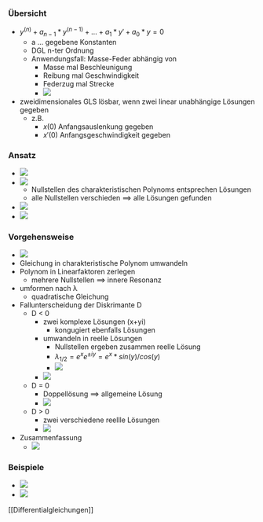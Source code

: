 ### Übersicht
+ $y^{(n)}+a_{n-1}*y^{(n-1)}+...+a_1*y'+a_0*y=0$
	+ a ... gegebene Konstanten
	+ DGL n-ter Ordnung
	+ Anwendungsfall: Masse-Feder abhängig von
		+ Masse mal Beschleunigung
		+ Reibung mal Geschwindigkeit
		+ Federzug mal Strecke
		+ ![](../../z_images/Pasted%20image%2020220413095615.png)
+ zweidimensionales GLS lösbar, wenn zwei linear unabhängige Lösungen gegeben
	+ z.B.
		+ $x(0)$ Anfangsauslenkung gegeben
		+ $x'(0)$ Anfangsgeschwindigkeit gegeben
	
### Ansatz
+ ![](../../z_images/Pasted%20image%2020220427141810.png)
+ ![](../../z_images/Pasted%20image%2020220427142310.png)
	+ Nullstellen des charakteristischen Polynoms entsprechen Lösungen
	+ alle Nullstellen verschieden ==> alle Lösungen gefunden
+ ![](../../z_images/Pasted%20image%2020220427143038.png)
+ ![](../../z_images/Pasted%20image%2020220427143648.png)

### Vorgehensweise
+ ![](../../z_images/Pasted%20image%2020220427145109.png)
+ Gleichung in charakteristische Polynom umwandeln
+ Polynom in Linearfaktoren zerlegen
	+ mehrere Nullstellen ==> innere Resonanz
+ umformen nach λ
	+ quadratische Gleichung
+ Fallunterscheidung der Diskrimante D
	+ D < 0
		+ zwei komplexe Lösungen (x+yi)
			+ kongugiert ebenfalls Lösungen
		+ umwandeln in reelle Lösungen
			+ Nullstellen ergeben zusammen reelle Lösung
			+ $λ_{1/2}=e^xe^{±iy} = e^x*sin(y)/cos(y)$
			+ ![](../../z_images/Pasted%20image%2020220427145926.png)
		+ ![](../../z_images/Pasted%20image%2020220427145359.png)
	+ D = 0
		+ Doppellösung ==> allgemeine Lösung
		+ ![](../../z_images/Pasted%20image%2020220427145410.png)
	+ D > 0
		+ zwei verschiedene reellle Lösungen
		+ ![](../../z_images/Pasted%20image%2020220427145416.png)
+ Zusammenfassung
	+ ![](../../z_images/Pasted%20image%2020220427150013.png)

### Beispiele
+ ![](../../z_images/Pasted%20image%2020220427150842.png)
+ ![](../../z_images/Pasted%20image%2020220427151157.png)
	

[[Differentialgleichungen]]